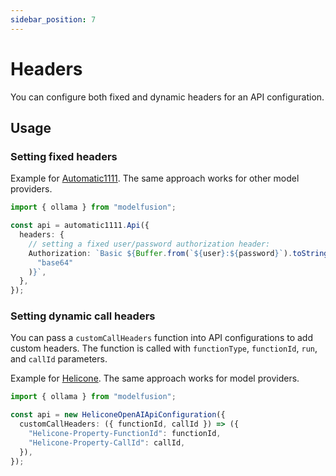 ```yaml
---
sidebar_position: 7
---
```


# Headers

You can configure both fixed and dynamic headers for an API configuration.

## Usage

### Setting fixed headers

Example for [Automatic1111](/integration/model-provider/automatic1111). The same approach works for other model providers.

```ts
import { ollama } from "modelfusion";

const api = automatic1111.Api({
  headers: {
    // setting a fixed user/password authorization header:
    Authorization: `Basic ${Buffer.from(`${user}:${password}`).toString(
      "base64"
    )}`,
  },
});
```

### Setting dynamic call headers

You can pass a `customCallHeaders` function into API configurations to add custom headers. The function is called with `functionType`, `functionId`, `run`, and `callId` parameters.

Example for [Helicone](/integration/observability/helicone). The same approach works for model providers.

```ts
import { ollama } from "modelfusion";

const api = new HeliconeOpenAIApiConfiguration({
  customCallHeaders: ({ functionId, callId }) => ({
    "Helicone-Property-FunctionId": functionId,
    "Helicone-Property-CallId": callId,
  }),
});
```
